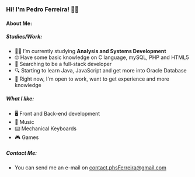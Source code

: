 ### Hi! I'm Pedro Ferreira! 👋😄

#### About Me:

##### Studies/Work:

- 👨‍🎓 I’m currently studying **Analysis and Systems Development**
- 🤓 Have some basic knowledge on C language, mySQL, PHP and HTML5
- 📌 Searching to be a full-stack developer
- 🔍 Starting to learn Java, JavaScript and get more into Oracle Database
- 🌱 Right now, I'm open to work, want to get experience and more knowledge

##### What I like:

- 🖥️ Front and Back-end development
- 🎸 Music
- ⌨️ Mechanical Keyboards
- 🎮 Games

##### Contact Me:

  - You can send me an e-mail on contact.phsFerreira@gmail.com
